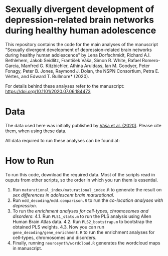 # Sexually divergent development of depression-related brain networks during healthy human adolescence

This repository contains the code for the main analyses of the manuscript "Sexually divergent development of depression-related brain networks during healthy human adolescence" by Lena Dorfschmidt, Richard A.I. Bethlehem, Jakob Seidlitz, František Váša, Simon R. White, Rafael Romero-Garcia, Manfred G. Kitzbichler, Athina Aruldass, Ian M. Goodyer, Peter Fonagy, Peter B. Jones, Raymond J. Dolan, the NSPN Consortium, Petra E. Vértes, and Edward T. Bullmore* (2020).

For details behind these analyses refer to the manuscript: https://doi.org/10.1101/2020.07.06.184473

# Data
The data used here was initially published by [Váša et al. (2020)](https://doi.org/10.6084/m9.figshare.11551602). Please cite them, when using these data. 

All data required to run these analyses can be found at: 

# How to Run
To run this code, download the required data. Most of the scripts read in ouputs from other scripts, so the order in which you run them is essential.

1. Run `maturational_index/maturational_index.R` to generate the result on *sex differences in adolescent brain maturational*. 
2. Run `mdd_decoding/mdd.comparison.R` to run the *co-location analyses with depression*.
4. To run the *enrichment analyses for cell-types, chromosomes and disorders*:
  4.1. Run `PLS1_stats.m` to run the PLS analysis using Allen Human Brain Atlas data.
  4.2. Run `PLS2_bootstrap.m` to bootstrap the obtained PLS weights. 
  4.3. Now you can run `gene_decoding/gene_enrichment.R` to run the enrichment analyses for cell-types, chromosomes and disorders.
6. Finally, running `neurosynth/wordcloud.R` generates the wordcloud maps in manuscript. 

